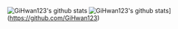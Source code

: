 ![GiHwan123's github stats](https://github-readme-stats.vercel.app/api?username=GiHwan123&show_icons=true)
![GiHwan123's github stats](https://github-readme-stats.vercel.app/api/top-langs/?username=GiHwan123&show_icons=true&hide_border=true&title_color=004386&icon_color=004386&layout=compact)](https://github.com/GiHwan123)

<!--
**GiHwan123/GiHwan123** is a ✨ _special_ ✨ repository because its `README.md` (this file) appears on your GitHub profile.

Here are some ideas to get you started:

- 🔭 I’m currently working on ...
- 🌱 I’m currently learning ...
- 👯 I’m looking to collaborate on ...
- 🤔 I’m looking for help with ...
- 💬 Ask me about ...
- 📫 How to reach me: ...
- 😄 Pronouns: ...
- ⚡ Fun fact: ...
-->

